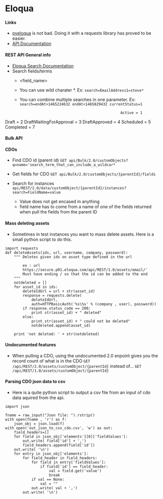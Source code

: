 # Eloqua



#### Links
* [pyeloqua](https://github.com/colemanja91/pyeloqua) is not bad. Doing it with a requests library has proved to be easier. 
* [API Documentation](http://docs.oracle.com/cloud/latest/marketingcs_gs/OMCAC/)


#### REST API General info
* [Eloqua Search Documentation](https://docs.oracle.com/cloud/latest/marketingcs_gs/OMCAB/Developers/RESTAPI/Tutorials/search_parameter.htm?cshid=SearchParam)
* Search fields/terms
	* <field_name><operation><value>
	* You can use wild charater *. Ex: `search=EmailAddress1=steve*`
	* You can combine multiple searches in one parameter. Ex: `search=endAt>1465224632 endAt<1465829432 currentStatus=1`
													    
													    Active = 1
Draft = 2
DraftWaitingForApproval = 3
DraftApproved = 4
Scheduled = 5
Completed = 7

#### Bulk API

#### CDOs 
* Find CDO id (parent id)
`GET api/Bulk/2.0/customObjects?q=name='search_term_that_can_include_a_wildcar*`

* Get fields for CDO
`GET api/Bulk/2.0/customObjects/{parentId}/fields`

* Search for instances 
`api/REST/2.0/data/customObject/{parentId}/instances?search=FieldName=value`
	* Value does not get encased in anything
	* field name has to come from a name of one of the fields returned when pull the fields from the parent ID

#### Mass deleting assets
* Sometimes in test instances you want to mass delete assets. Here is a small python script to do this.
```
import requests
def deleteAssets(ids, url, username, company, password):
	""" Deletes given ids on asset type defined in the url

		ex : url
		https://secure.p01.eloqua.com/api/REST/1.0/assets/email/'
		Must have ending / so that the id can be added to the end
	"""
	notdeleted = []
	for asset_id in ids:
		deleteIdUrl = url + str(asset_id)
		response = requests.delete(
			deleteIdUrl, 
			auth=HTTPBasicAuth('%s\%s' % (company , user), password))
		if response.status_code == 200:
			print str(asset_id) + " deleted"
		else:
			print str(asset_id) + " could not be deleted"
			notdeleted.append(asset_id)

	print 'not deleted: ' + str(notdeleted)

```


#### Undocumented features

 * When pulling a CDO, using the undocumented 2.0 enpoint gives you the record count of what is in the CDO 
 `GET /api/REST/2.0/assets/customObject/{parentId}`
 instead of...
 `GET /api/REST/1.0/assets/customObject/{parentId}`



#### Parsing CDO json data to csv 
* Here is a quite python script to output a csv file from an input of cdo data aquired from the api. 

```
import json 

fname = raw_input("Json file: ").rstrip()
with open(fname , 'r') as f:
	json_obj = json.load(f)
with open('out_json_to_csv_cdo.csv', 'w') as out:
	field_headers=[]
	for field in json_obj['elements'][0]['fieldValues']:
		out.write( field['id'] + ',')
		field_headers.append(field['id'])
	out.write( '\n')
	for entry in json_obj['elements']:
		for field_header in field_headers:
			for field in entry['fieldValues']:
				if field['id'] == field_header:
					val = field.get('value')
					break
			if val == None:
				val = ""
			out.write( val + ',')
		out.write( '\n')
```
